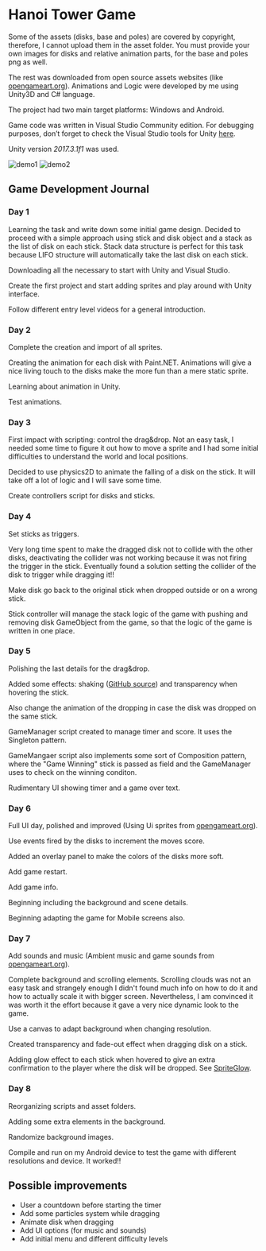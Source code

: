 # Hanoi Tower Game

<!--This game was commissioned by [**TocaBoca**](https://tocaboca.com/) games srl for an interview.  -->

Some of the assets (disks, base and poles) are covered by copyright, therefore, I cannot upload them in the asset folder. You must provide your own images for disks and relative animation parts, for the base and poles png as well.

The rest was downloaded from open source assets websites (like [opengameart.org](https://opengameart.org)). Animations and Logic were developed by me using Unity3D and C# language.

The project had two main target platforms: Windows and Android.

Game code was written in Visual Studio Community edition. For debugging purposes, don’t forget to check the Visual Studio tools for Unity [here](http://unityvs.com/).

Unity version _2017.3.1f1_ was used.

![demo1](https://github.com/kingcla/hanoi-game/blob/master/demo/demo1.png)
![demo2](https://github.com/kingcla/hanoi-game/blob/master/demo/demo2.png)

## Game Development Journal

### Day 1

Learning the task and write down some initial game design. Decided to proceed with a simple approach using stick and disk object and a stack as the list of disk on each stick. Stack data structure is perfect for this task because LIFO structure will automatically take the last disk on each stick.

Downloading all the necessary to start with Unity and Visual Studio.

Create the first project and start adding sprites and play around with Unity interface.

Follow different entry level videos for a general introduction.

### Day 2

Complete the creation and import of all sprites.

Creating the animation for each disk with Paint.NET. Animations will give a nice living touch to the disks make the more fun than a mere static sprite.

Learning about animation in Unity.

Test animations.

### Day 3

First impact with scripting: control the drag&amp;drop. Not an easy task, I needed some time to figure it out how to move a sprite and I had some initial difficulties to understand the world and local positions.

Decided to use physics2D to animate the falling of a disk on the stick. It will take off a lot of logic and I will save some time.

Create controllers script for disks and sticks.

### Day 4

Set sticks as triggers.

Very long time spent to make the dragged disk not to collide with the other disks, deactivating the collider was not working because it was not firing the trigger in the stick. Eventually found a solution setting the collider of the disk to trigger while dragging it!!

Make disk go back to the original stick when dropped outside or on a wrong stick.

Stick controller will manage the stack logic of the game with pushing and removing disk GameObject from the game, so that the logic of the game is written in one place.

### Day 5

Polishing the last details for the drag&amp;drop.

Added some effects: shaking ([GitHub source](https://gist.github.com/GuilleUCM/d882e228d93c7f7d0820)) and transparency when hovering the stick.

Also change the animation of the dropping in case the disk was dropped on the same stick.

GameManager script created to manage timer and score. It uses the Singleton pattern.

GameMangaer script also implements some sort of Composition pattern, where the &quot;Game Winning&quot; stick is passed as field and the GameManager uses to check on the winning conditon.

Rudimentary UI showing timer and a game over text.

### Day 6

Full UI day, polished and improved (Using Ui sprites from [opengameart.org](https://opengameart.org)).

Use events fired by the disks to increment the moves score.

Added an overlay panel to make the colors of the disks more soft.

Add game restart.

Add game info.

Beginning including the background and scene details.

Beginning adapting the game for Mobile screens also.

### Day 7

Add sounds and music (Ambient music and game sounds from [opengameart.org](https://opengameart.org)).

Complete background and scrolling elements. Scrolling clouds was not an easy task and strangely enough I didn&#39;t found much info on how to do it and how to actually scale it with bigger screen. Nevertheless, I am convinced it was worth it the effort because it gave a very nice dynamic look to the game.

Use a canvas to adapt background when changing resolution.

Created transparency and fade-out effect when dragging disk on a stick.

Adding glow effect to each stick when hovered to give an extra confirmation to the player where the disk will be dropped. See [SpriteGlow](https://github.com/Elringus/SpriteGlow).

### Day 8

Reorganizing scripts and asset folders.

Adding some extra elements in the background.

Randomize background images.

Compile and run on my Android device to test the game with different resolutions and device. It worked!!

## Possible improvements

- User a countdown before starting the timer
- Add some particles system while dragging
- Animate disk when dragging
- Add UI options (for music and sounds)
- Add initial menu and different difficulty levels
